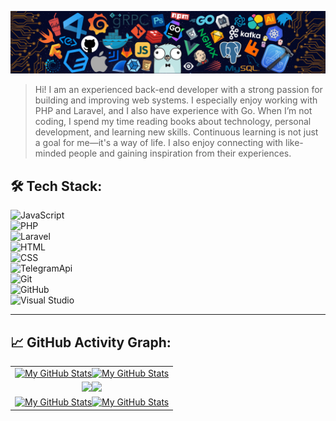 [![](./src/header_.png)](#)

>Hi! I am an experienced back-end developer with a strong passion for building and improving web systems. I especially enjoy working with PHP and Laravel, and I also have experience with Go. When I’m not coding, I spend my time reading books about technology, personal development, and learning new skills. Continuous learning is not just a goal for me—it's a way of life. I also enjoy connecting with like-minded people and gaining inspiration from their experiences.

## 🛠️ Tech Stack:

![JavaScript](https://img.shields.io/badge/-JavaScript-555?style=flat&logo=javascript)&nbsp;  
![PHP](https://img.shields.io/badge/-PHP-555?style=flat&logo=php)&nbsp;  
![Laravel](https://img.shields.io/badge/-Laravel-555?style=flat&logo=laravel)&nbsp;  
![HTML](https://img.shields.io/badge/-HTML-555?style=flat&logo=html5)&nbsp;  
![CSS](https://img.shields.io/badge/-CSS-555?style=flat&logo=css3)&nbsp;  
![TelegramApi](https://img.shields.io/badge/-Telegram%20API-555?style=flat&logo=telegram)&nbsp;  
![Git](https://img.shields.io/badge/-Git-555?style=flat&logo=git)&nbsp;  
![GitHub](https://img.shields.io/badge/-GitHub-555?style=flat&logo=github)&nbsp;  
![Visual Studio](https://img.shields.io/badge/-Visual%20Studio-555?style=flat&logo=visual-studio&logoColor=9d2bc7)&nbsp;  

---

## 📈 GitHub Activity Graph:

<table>  
    <tr>  
        <td align="center"><a href="https://github.com/itKhaleghi#gh-light-mode-only"><img src="https://github-readme-stats.vercel.app/api?username=itKhaleghi&show_icons=true&theme=default&include_all_commits=true#gh-light-mode-only" alt="My GitHub Stats"/></a><a href="https://github.com/itKhaleghi#gh-dark-mode-only"><img src="https://github-readme-stats.vercel.app/api?username=itKhaleghi&show_icons=true&theme=tokyonight&include_all_commits=true#gh-dark-mode-only" alt="My GitHub Stats"/></a></td>  
    <tr>  
        <td align="center"><a href="https://github.com/itKhaleghi#gh-light-mode-only"><img src="https://github-readme-streak-stats.herokuapp.com/?user=itKhaleghi&theme=default"/></a><a href="https://github.com/itKhaleghi#gh-dark-mode-only"><img src="https://github-readme-streak-stats.herokuapp.com/?user=itKhaleghi&theme=tokyonight"/></a></td>  
    </tr>  
    <tr>  
        <td colspan="2" align="center"><a href="https://github.com/itKhaleghi#gh-light-mode-only"><img src="https://raw.githubusercontent.com/itKhaleghi/itKhaleghi/output/github-contribution-grid-snake-default.svg#gh-light-mode-only" alt="My GitHub Stats"/></a><a href="https://github.com/itKhaleghi#gh-dark-mode-only"><img src="https://raw.githubusercontent.com/itKhaleghi/itKhaleghi/output/github-contribution-grid-snake-dark.svg#gh-dark-mode-only" alt="My GitHub Stats"/></a></td>  
    </tr>  
</table>  
